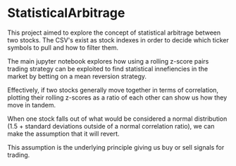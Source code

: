 # StatisticalArbitrage

This project aimed to explore the concept of statistical arbitrage between two stocks. The CSV's exist as stock indexes in order to decide which ticker symbols to pull and how to filter them. 

The main jupyter notebook explores how using a rolling z-score pairs trading strategy can be exploited to find statistical innefiencies in the market by betting on a mean reversion strategy. 

Effectively, if two stocks generally move together in terms of correlation, plotting their rolling z-scores as a ratio of each other can show us how they move in tandem. 

When one stock falls out of what would be considered a normal distribution (1.5 + standard deviations outside of a normal correlation ratio), we can make the assumption that it will revert.

This assumption is the underlying principle giving us buy or sell signals for trading. 
